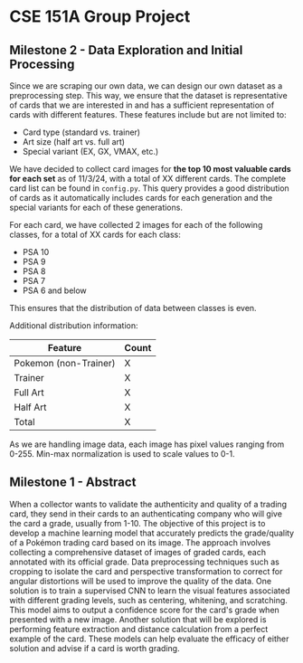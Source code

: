# CSE 151A Group Project

## Milestone 2 - Data Exploration and Initial Processing

Since we are scraping our own data, we can design our own dataset as a preprocessing step. This way, we ensure that the dataset is representative of cards that we are interested in and has a sufficient representation of cards with different features. These features include but are not limited to:

- Card type (standard vs. trainer)
- Art size (half art vs. full art)
- Special variant (EX, GX, VMAX, etc.)

We have decided to collect card images for **the top 10 most valuable cards for each set** as of 11/3/24, with a total of XX different cards. The complete card list can be found in `config.py`. This query provides a good distribution of cards as it automatically includes cards for each generation and the special variants for each of these generations.

For each card, we have collected 2 images for each of the following classes, for a total of XX cards for each class:

- PSA 10
- PSA 9
- PSA 8
- PSA 7
- PSA 6 and below

This ensures that the distribution of data between classes is even.

Additional distribution information:

| Feature               | Count |
| --------------------- | ----- |
| Pokemon (non-Trainer) | X     |
| Trainer               | X     |
| Full Art              | X     |
| Half Art              | X     |
| Total                 | X     |

As we are handling image data, each image has pixel values ranging from 0-255. Min-max normalization is used to scale values to 0-1.

## Milestone 1 - Abstract

When a collector wants to validate the authenticity and quality of a trading card, they send in their cards to an authenticating company who will give the card a grade, usually from 1-10. The objective of this project is to develop a machine learning model that accurately predicts the grade/quality of a Pokémon trading card based on its image. The approach involves collecting a comprehensive dataset of images of graded cards, each annotated with its official grade. Data preprocessing techniques such as cropping to isolate the card and perspective transformation to correct for angular distortions will be used to improve the quality of the data. One solution is to train a supervised CNN to learn the visual features associated with different grading levels, such as centering, whitening, and scratching. This model aims to output a confidence score for the card's grade when presented with a new image. Another solution that will be explored is performing feature extraction and distance calculation from a perfect example of the card. These models can help evaluate the efficacy of either solution and advise if a card is worth grading.
